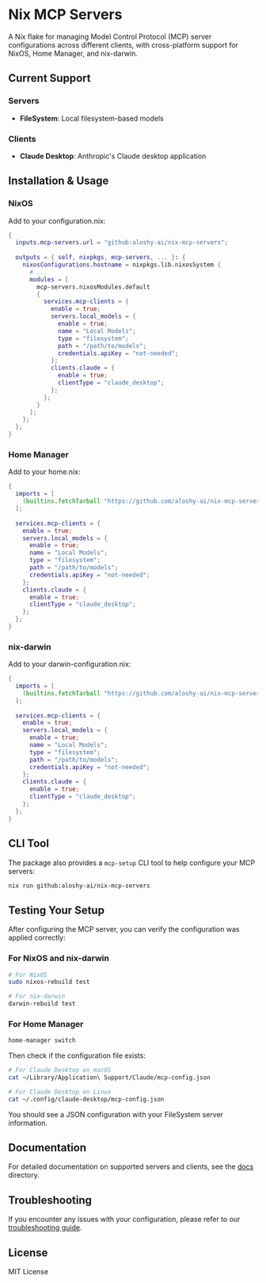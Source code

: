 # Nix MCP Servers

A Nix flake for managing Model Control Protocol (MCP) server configurations across different clients, with cross-platform support for NixOS, Home Manager, and nix-darwin.

## Current Support

### Servers
- **FileSystem**: Local filesystem-based models

### Clients
- **Claude Desktop**: Anthropic's Claude desktop application

## Installation & Usage

### NixOS

Add to your configuration.nix:

```nix
{
  inputs.mcp-servers.url = "github:aloshy-ai/nix-mcp-servers";
  
  outputs = { self, nixpkgs, mcp-servers, ... }: {
    nixosConfigurations.hostname = nixpkgs.lib.nixosSystem {
      # ...
      modules = [
        mcp-servers.nixosModules.default
        {
          services.mcp-clients = {
            enable = true;
            servers.local_models = {
              enable = true;
              name = "Local Models";
              type = "filesystem";
              path = "/path/to/models";
              credentials.apiKey = "not-needed";
            };
            clients.claude = {
              enable = true;
              clientType = "claude_desktop";
            };
          };
        }
      ];
    };
  };
}
```

### Home Manager

Add to your home.nix:

```nix
{
  imports = [
    (builtins.fetchTarball "https://github.com/aloshy-ai/nix-mcp-servers/archive/main.tar.gz").nixosModules.home-manager
  ];
  
  services.mcp-clients = {
    enable = true;
    servers.local_models = {
      enable = true;
      name = "Local Models";
      type = "filesystem";
      path = "/path/to/models";
      credentials.apiKey = "not-needed";
    };
    clients.claude = {
      enable = true;
      clientType = "claude_desktop";
    };
  };
}
```

### nix-darwin

Add to your darwin-configuration.nix:

```nix
{
  imports = [
    (builtins.fetchTarball "https://github.com/aloshy-ai/nix-mcp-servers/archive/main.tar.gz").darwinModules.default
  ];
  
  services.mcp-clients = {
    enable = true;
    servers.local_models = {
      enable = true;
      name = "Local Models";
      type = "filesystem";
      path = "/path/to/models";
      credentials.apiKey = "not-needed";
    };
    clients.claude = {
      enable = true;
      clientType = "claude_desktop";
    };
  };
}
```

## CLI Tool

The package also provides a `mcp-setup` CLI tool to help configure your MCP servers:

```bash
nix run github:aloshy-ai/nix-mcp-servers
```

## Testing Your Setup

After configuring the MCP server, you can verify the configuration was applied correctly:

### For NixOS and nix-darwin

```bash
# For NixOS
sudo nixos-rebuild test

# For nix-darwin
darwin-rebuild test
```

### For Home Manager

```bash
home-manager switch
```

Then check if the configuration file exists:

```bash
# For Claude Desktop on macOS
cat ~/Library/Application\ Support/Claude/mcp-config.json

# For Claude Desktop on Linux
cat ~/.config/claude-desktop/mcp-config.json
```

You should see a JSON configuration with your FileSystem server information.

## Documentation

For detailed documentation on supported servers and clients, see the [docs](./docs) directory.

## Troubleshooting

If you encounter any issues with your configuration, please refer to our [troubleshooting guide](./docs/troubleshooting.md).

## License

MIT License
